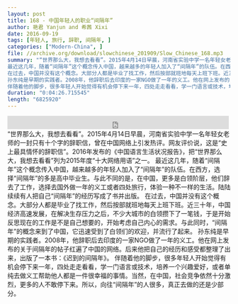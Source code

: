 ```yaml
---
layout: post
title: 168 - 中国年轻人的职业“间隔年”
author: 艳君 Yanjun and 希茜 Xixi
date: 2016-09-19
tags: [年轻人, 旅行, 辞职, 间隔年, ]
categories: ["Modern-China", ]
file: //archive.org/download/slowchinese_201909/Slow_Chinese_168.mp3
summary: "“世界那么大，我想去看看”。2015年4月14日早晨，河南省实验中学一名年轻女老师的一封只有十个字的辞职信，曾在中国网络上引发热评。网友评价说，这是“史上最具情怀的辞职信”。2016年发布的《中国语言生活状况报告》，把“世界那么大，我想去看看”列为2015年度“十大网络用语”之一。
最近这几年，随着“间隔年”这个概念传入中国，越来越多的年轻人加入了“间隔年”的队伍。在西方，选择“间隔年”的多是高中毕业生。与此不同的是，在中国，更多是白领阶层，他们辞去了工作，选择去国外做一年的义工或者四处旅行，体验一种不一样的生活。陆陆续续有人把自己“间隔年”的经历写成了书并出版。
在过去，中国并没有这个概念。大部分人都是毕业了找工作，然后按部就班地每天上班下班。近三十年，中国经济高速发展，在解决生存压力之后，不少大城市的白领攒下了一笔钱，于是开始反思现在的工作是不是自己想要的，开始考虑自己内心的需求。与此同时，“间隔年”的概念来到了中国，它迅速受到了白领们的欢迎，并流行了起来。
孙东纯是早期的实践者。2008年，他辞职后去印度的一家NGO做了一年的义工。他在网上发布的关于间隔年的帖子红遍了中国的网络。后来他把自己的经历和感受都整理了出来，出版了一本书：《迟到的间隔年》。
伴随着他的脚步，很多年轻人开始觉得有机会停下来一年，四处走走看看，学一门语言或技术，培养一个兴趣爱好，或者单纯去做义工帮助他人都是一件很幸福的事情。当然，在中国，社会竞争依然十分激烈，更多的人不敢停下来。所以，向往“间隔年”的人很多，真正去做的还是少部分。"
duration: "0:04:26.715545"
length: "6825920"
---
```


<iframe src="https://archive.org/embed/slowchinese_201909/Slow_Chinese_168.mp3" width="500" height="30" frameborder="0" webkitallowfullscreen="true" mozallowfullscreen="true" allowfullscreen></iframe>
“世界那么大，我想去看看”。2015年4月14日早晨，河南省实验中学一名年轻女老师的一封只有十个字的辞职信，曾在中国网络上引发热评。网友评价说，这是“史上最具情怀的辞职信”。2016年发布的《中国语言生活状况报告》，把“世界那么大，我想去看看”列为2015年度“十大网络用语”之一。
最近这几年，随着“间隔年”这个概念传入中国，越来越多的年轻人加入了“间隔年”的队伍。在西方，选择“间隔年”的多是高中毕业生。与此不同的是，在中国，更多是白领阶层，他们辞去了工作，选择去国外做一年的义工或者四处旅行，体验一种不一样的生活。陆陆续续有人把自己“间隔年”的经历写成了书并出版。
在过去，中国并没有这个概念。大部分人都是毕业了找工作，然后按部就班地每天上班下班。近三十年，中国经济高速发展，在解决生存压力之后，不少大城市的白领攒下了一笔钱，于是开始反思现在的工作是不是自己想要的，开始考虑自己内心的需求。与此同时，“间隔年”的概念来到了中国，它迅速受到了白领们的欢迎，并流行了起来。
孙东纯是早期的实践者。2008年，他辞职后去印度的一家NGO做了一年的义工。他在网上发布的关于间隔年的帖子红遍了中国的网络。后来他把自己的经历和感受都整理了出来，出版了一本书：《迟到的间隔年》。
伴随着他的脚步，很多年轻人开始觉得有机会停下来一年，四处走走看看，学一门语言或技术，培养一个兴趣爱好，或者单纯去做义工帮助他人都是一件很幸福的事情。当然，在中国，社会竞争依然十分激烈，更多的人不敢停下来。所以，向往“间隔年”的人很多，真正去做的还是少部分。